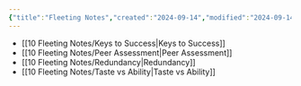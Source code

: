 ```yaml
---
{"title":"Fleeting Notes","created":"2024-09-14","modified":"2024-09-14","dg-publish":true,"dg-permalink":"fleeting-notes","dg-hide-backlinks":true,"permalink":"/fleeting-notes/","dgPassFrontmatter":true,"updated":"2024-09-14"}
---
```





- [[10 Fleeting Notes/Keys to Success\|Keys to Success]]
- [[10 Fleeting Notes/Peer Assessment\|Peer Assessment]]
- [[10 Fleeting Notes/Redundancy\|Redundancy]]
- [[10 Fleeting Notes/Taste vs Ability\|Taste vs Ability]]


